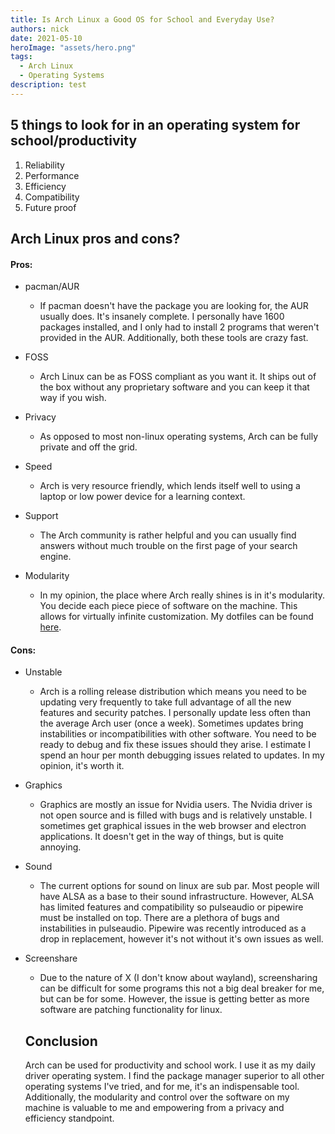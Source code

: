 ```yaml
---
title: Is Arch Linux a Good OS for School and Everyday Use?
authors: nick
date: 2021-05-10
heroImage: "assets/hero.png"
tags:
  - Arch Linux
  - Operating Systems
description: test
---
```


## 5 things to look for in an operating system for school/productivity

1. Reliability
2. Performance
3. Efficiency
4. Compatibility
6. Future proof

## Arch Linux pros and cons?

#### Pros:

- pacman/AUR
  
  - If pacman doesn't have the package you are looking for, the AUR usually does. It's insanely complete. I personally have 1600 packages installed, and I only had to install 2 programs that weren't provided in the AUR. Additionally, both these tools are crazy fast.

- FOSS
  
  - Arch Linux can be as FOSS compliant as you want it. It ships out of the box without any proprietary software and you can keep it that way if you wish.

- Privacy
  
  - As opposed to most non-linux operating systems, Arch can be fully private and off the grid.

- Speed
  
  - Arch is very resource friendly, which lends itself well to using a laptop or low power device for a learning context.

- Support
  
  - The Arch community is rather helpful and you can usually find answers without much trouble on the first page of your search engine.

- Modularity
  
  - In my opinion, the place where Arch really shines is in it's modularity. You decide each piece piece of software on the machine. This allows for virtually infinite customization. My dotfiles can be found [here](https://github.com/Green-Robot-Dev-Studios/dots).

#### Cons:

- Unstable
  
  - Arch is a rolling release distribution which means you need to be updating very frequently to take full advantage of all the new features and security patches. I personally update less often than the average Arch user (once a week). Sometimes updates bring instabilities or incompatibilities with other software. You need to be ready to debug and fix these issues should they arise. I estimate I spend an hour per month debugging issues related to updates. In my opinion, it's worth it.

- Graphics
  
  - Graphics are mostly an issue for Nvidia users. The Nvidia driver is not open source and is filled with bugs and is relatively unstable. I sometimes get graphical issues in the web browser and electron applications. It doesn't get in the way of things, but is quite annoying.

- Sound
  
  - The current options for sound on linux are sub par. Most people will have ALSA as a base to their sound infrastructure. However, ALSA has limited features and compatibility so pulseaudio or pipewire must be installed on top. There are a plethora of bugs and instabilities in pulseaudio. Pipewire was recently introduced as a drop in replacement, however it's not without it's own issues as well.

- Screenshare
  
  - Due to the nature of X (I don't know about wayland), screensharing can be difficult for some programs this not a big deal breaker for me, but can be for some. However, the issue is getting better as more software are patching functionality for linux. 
  
  ## Conclusion
  
  Arch can be used for productivity and school work. I use it as my daily driver operating system. I find the package manager superior to all other operating systems I've tried, and for me, it's an indispensable tool. Additionally, the modularity and control over the software on my machine is valuable to me and empowering from a privacy and efficiency standpoint.
  
  
